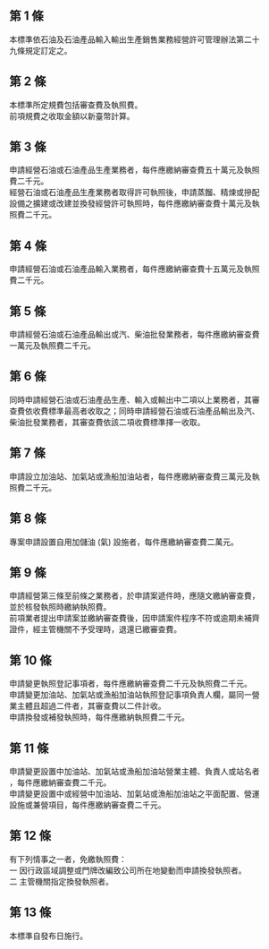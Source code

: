 第 1 條
-------
本標準依石油及石油產品輸入輸出生產銷售業務經營許可管理辦法第二十  
九條規定訂定之。

第 2 條
-------
本標準所定規費包括審查費及執照費。  
前項規費之收取金額以新臺幣計算。

第 3 條
-------
申請經營石油或石油產品生產業務者，每件應繳納審查費五十萬元及執照  
費二千元。  
經營石油或石油產品生產業務者取得許可執照後，申請蒸餾、精煉或摻配  
設備之擴建或改建並換發經營許可執照時，每件應繳納審查費十萬元及執  
照費二千元。

第 4 條
-------
申請經營石油或石油產品輸入業務者，每件應繳納審查費十五萬元及執照  
費二千元。

第 5 條
-------
申請經營石油或石油產品輸出或汽、柴油批發業務者，每件應繳納審查費  
一萬元及執照費二千元。

第 6 條
-------
同時申請經營石油或石油產品生產、輸入或輸出中二項以上業務者，其審  
查費依收費標準最高者收取之；同時申請經營石油或石油產品輸出及汽、  
柴油批發業務者，其審查費依該二項收費標準擇一收取。

第 7 條
-------
申請設立加油站、加氣站或漁船加油站者，每件應繳納審查費三萬元及執  
照費二千元。

第 8 條
-------
專案申請設置自用加儲油 (氣) 設施者，每件應繳納審查費二萬元。

第 9 條
-------
申請經營第三條至前條之業務者，於申請案遞件時，應隨文繳納審查費，  
並於核發執照時繳納執照費。  
前項業者提出申請案並繳納審查費後，因申請案件程序不符或逾期未補齊  
證件，經主管機關不予受理時，退還已繳審查費。

第 10 條
--------
申請變更執照登記事項者，每件應繳納審查費二千元及執照費二千元。  
申請變更加油站、加氣站或漁船加油站執照登記事項負責人欄，屬同一營  
業主體且超過二件者，其審查費以二件計收。  
申請換發或補發執照時，每件應繳納執照費二千元。

第 11 條
--------
申請變更設置中加油站、加氣站或漁船加油站營業主體、負責人或站名者  
，每件應繳納審查費二千元。  
申請變更設置中或經營中加油站、加氣站或漁船加油站之平面配置、營運  
設施或兼營項目，每件應繳納審查費二千元。

第 12 條
--------
有下列情事之一者，免繳執照費：  
一  因行政區域調整或門牌改編致公司所在地變動而申請換發執照者。  
二  主管機關指定換發執照者。

第 13 條
--------
本標準自發布日施行。

